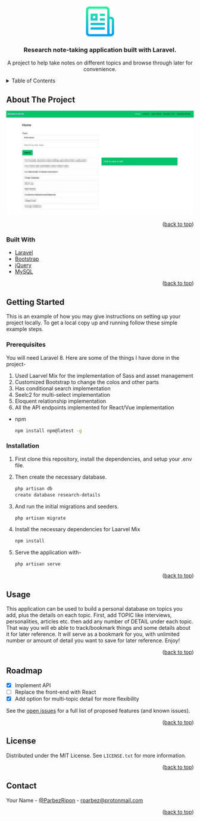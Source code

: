 <div id="top"></div>

<!-- PROJECT LOGO -->
<br />
<div align="center">
  <a href="https://github.com/rpmcmurphy/research-notetaker.git">
    <img src="public/images/research-notes.png?raw=true" alt="Research notetaker logo" width="80" height="80">
  </a>

<h3 align="center">Research note-taking application built with Laravel.</h3>

  <p align="center">
    A project to help take notes on different topics and browse through later for convenience.
    <br />
  </p>
</div>

<!-- TABLE OF CONTENTS -->
<details>
  <summary>Table of Contents</summary>
  <ol>
    <li>
      <a href="#about-the-project">About The Project</a>
      <ul>
        <li><a href="#built-with">Built With</a></li>
      </ul>
    </li>
    <li>
      <a href="#getting-started">Getting Started</a>
      <ul>
        <li><a href="#prerequisites">Prerequisites</a></li>
        <li><a href="#installation">Installation</a></li>
      </ul>
    </li>
    <li><a href="#usage">Usage</a></li>
    <li><a href="#roadmap">Roadmap</a></li>
    <li><a href="#license">License</a></li>
    <li><a href="#contact">Contact</a></li>
  </ol>
</details>

<!-- ABOUT THE PROJECT -->

## About The Project

![Research notetaker](public/images/research-notes.jpg)

<p align="right">(<a href="#top">back to top</a>)</p>

### Built With

-   [Laravel](https://laravel.com/)
-   [Bootstrap](https://getbootstrap.com)
-   [jQuery](https://jquery.com)
-   [MySQL](https://www.mysql.com)

<p align="right">(<a href="#top">back to top</a>)</p>

<!-- GETTING STARTED -->

## Getting Started

This is an example of how you may give instructions on setting up your project locally.
To get a local copy up and running follow these simple example steps.

### Prerequisites

You will need Laravel 8. Here are some of the things I have done in the project-

1. Used Laarvel Mix for the implementation of Sass and asset management
2. Customized Bootstrap to change the colos and other parts
3. Has conditional search implementation
4. Seelc2 for multi-select implementation
5. Eloquent relationship implementation
6. All the API endpoints implemented for React/Vue implementation

-   npm
    ```sh
    npm install npm@latest -g
    ```

### Installation

1. First clone this repository, install the dependencies, and setup your .env file.

2. Then create the necessary database.
    ```sh
    php artisan db
    create database research-details
    ```
3. And run the initial migrations and seeders.
    ```sh
    php artisan migrate
    ```
4. Install the necessary dependencies for Laarvel Mix
    ```sh
    npm install
    ```
5. Serve the application with- 
    ```sh
    php artisan serve
    ```

<p align="right">(<a href="#top">back to top</a>)</p>

<!-- USAGE EXAMPLES -->

## Usage

This application can be used to build a personal database on topics you add, plus the details on each topic. First, add TOPIC like interviews, personalities, articles etc. then add any number of DETAIL under each topic. That way you will eb able to track/bookmark things and some details about it for later reference. It will serve as a bookmark for you, with unlimited number or amount of detail you want to save for later reference. Enjoy!

<p align="right">(<a href="#top">back to top</a>)</p>

<!-- ROADMAP -->

## Roadmap

-   [X] Implement API
-   [ ] Replace the front-end with React
-   [X] Add option for multi-topic detail for more flexibility

See the [open issues](https://github.com/github_username/repo_name/issues) for a full list of proposed features (and known issues).

<p align="right">(<a href="#top">back to top</a>)</p>

<!-- LICENSE -->

## License

Distributed under the MIT License. See `LICENSE.txt` for more information.

<p align="right">(<a href="#top">back to top</a>)</p>

<!-- CONTACT -->

## Contact

Your Name - [@ParbezRipon](https://twitter.com/ParbezRipon) - rparbez@protonmail.com

<p align="right">(<a href="#top">back to top</a>)</p>

<!-- MARKDOWN LINKS & IMAGES -->
<!-- https://www.markdownguide.org/basic-syntax/#reference-style-links -->

[contributors-shield]: https://img.shields.io/github/contributors/github_username/repo_name.svg?style=for-the-badge
[contributors-url]: https://github.com/github_username/repo_name/graphs/contributors
[forks-shield]: https://img.shields.io/github/forks/github_username/repo_name.svg?style=for-the-badge
[forks-url]: https://github.com/github_username/repo_name/network/members
[stars-shield]: https://img.shields.io/github/stars/github_username/repo_name.svg?style=for-the-badge
[stars-url]: https://github.com/github_username/repo_name/stargazers
[issues-shield]: https://img.shields.io/github/issues/github_username/repo_name.svg?style=for-the-badge
[issues-url]: https://github.com/github_username/repo_name/issues
